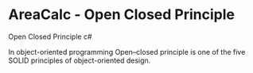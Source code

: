 # AreaCalc - Open Closed Principle
 Open Closed Principle c#
 
In object-oriented programming Open–closed principle is one of the five SOLID principles of object-oriented design.
